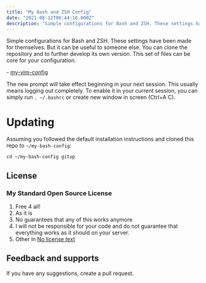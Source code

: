```yaml
---
title: "My Bash and ZSH Config"
date: "2021-08-12T06:44:16.000Z"
description: "Simple configurations for Bash and ZSH. These settings have been made for themselves. But it can be useful to someone else. You "
---
```


<p>Simple configurations for Bash and ZSH. These settings have been made for themselves. But it can be useful to someone else. You can clone the repository and to further develop its own version. This set of files can be core for your configuration.</p>- <a href="https://github.com/frontdevops/my-vim-config">my-vim-config</a> <br/>
<p>The new prompt will take effect beginning in your next session. This usually means logging out completely. To enable it in your current session, you can simply run <code>. ~/.bashrc</code> or create new window in screen (Ctrl+A C).</p><h1 id="updating">Updating</h1><p>Assuming you followed the default installation instructions and cloned this repo to <code>~/my-bash-config</code>:</p><p><code>cd ~/my-bash-config gitup</code></p><h2 id="license">License</h2><h3 id="my-standard-open-source-license">My Standard Open Source License</h3><ol><li>Free 4 all!</li><li>As it is</li><li>No guarantees that any of this works anymore</li><li>I will not be responsible for your code and do not guarantee that everything works as it should on your server.</li><li>Other in <a href="https://github.com/frontdevops/my-bash-config/blob/main/LICENSE">No license text</a></li></ol><h2 id="feedback-and-supports">Feedback and supports</h2><p>If you have any suggestions, create a pull request.</p>

